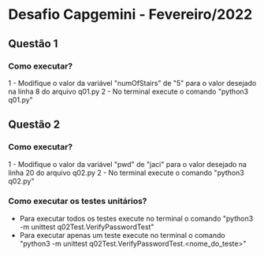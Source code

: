 # Desafio Capgemini - Fevereiro/2022

## Questão 1
### Como executar?
1 - Modifique o valor da variável "numOfStairs" de "5" para o valor desejado na linha 8 do arquivo q01.py
2 - No terminal execute o comando "python3 q01.py"

## Questão 2
### Como executar?
1 - Modifique o valor da variável "pwd" de "jaci" para o valor desejado na linha 20 do arquivo q02.py
2 - No terminal execute o comando "python3 q02.py"

### Como executar os testes unitários?
- Para executar todos os testes execute no terminal o comando "python3 -m unittest q02Test.VerifyPasswordTest"
- Para executar apenas um teste execute no terminal o comando "python3 -m unittest q02Test.VerifyPasswordTest.<nome_do_teste>"
